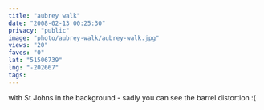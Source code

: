 ```yaml
---
title: "aubrey walk"
date: "2008-02-13 00:25:30"
privacy: "public"
image: "photo/aubrey-walk/aubrey-walk.jpg"
views: "20"
faves: "0"
lat: "51506739"
lng: "-202667"
tags:
---
```

with St Johns in the background - sadly you can see the barrel distortion :(
